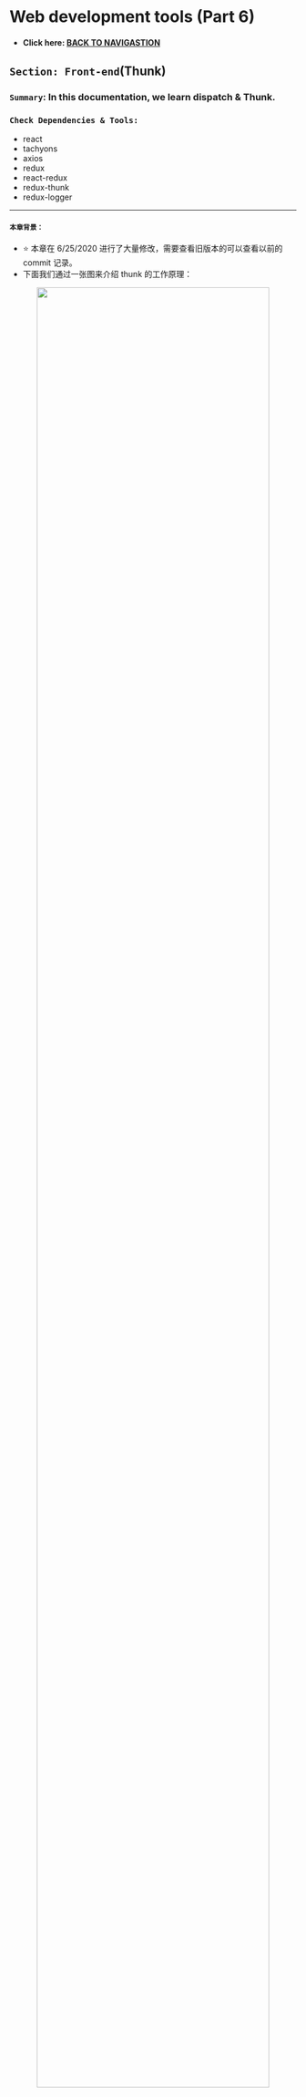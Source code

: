 # Web development tools (Part 6)

- #### Click here: [BACK TO NAVIGASTION](https://github.com/DonghaoWu/WebDev-tools-demo/blob/master/README.md)

## `Section: Front-end`(Thunk)

### `Summary`: In this documentation, we learn dispatch & Thunk.

### `Check Dependencies & Tools:`

- react
- tachyons
- axios
- redux
- react-redux
- redux-thunk
- redux-logger

------------------------------------------------------------

#### `本章背景：`
- :star: 本章在 6/25/2020 进行了大量修改，需要查看旧版本的可以查看以前的 commit 记录。
- 下面我们通过一张图来介绍 thunk 的工作原理：

<p align="center">
<img src="../assets/w23.png" width=90%>
</p>

- 本章最重要的几个观点：
  1. `actionCreator`实际上就是一个 return `object` 的 `fucntion`，`action`实际上就是一个 `object`，这是基础点。

  2. :star:`thunkMiddleware` 是一个使用在 `redux` 中的中间件，目的是为了将函数打包，简化 `component` 的代码，起锦上添花的作用。所以 `thunkMiddleware` 完全可以不使用，且只使用在 `redux` 中，`react` 用不到。

  3. Within our thunk function, we can perform all the side effects and AJAX we want. When we're done performing side effects, it is very likely that we will end up dispatching another action (or even another thunk), and the process repeats. __`(Important)`__

  4. 大胆想象，在一个 thunk 里面引用的 `dispatch` 的参数也是一个 `function` ，这就成为了嵌套的 `thunk` 。

### <span id="6.0">`Brief Contents & codes position`</span>

- #### Click here: [BACK TO NAVIGASTION](https://github.com/DonghaoWu/WebDev-tools-demo/blob/master/README.md)

- [6.1 Dispatch an object / sync function.](#6.1)
- [6.2 How to make async action without thunk middleware?](#6.2)
- [6.3 Dispatch a function using thunk middleware.](#6.3)
- [6.4 My understanding.](#6.4)
- [6.5 More material.](#6.5)
- [6.6 Thunk 使用规范.](#6.6)

------------------------------------------------------------

### <span id="6.1">`Step1: Dispatch an object / sync function.`</span>

- #### Click here: [BACK TO CONTENT](#6.0)

- Edition 1:
  1. Set up:

  ```js
  import { createStore } from 'redux';

  const WRITE_MESSAGE = 'WRITE_MESSAGE';

  export const writeMessage = (inputContent) => {
      return {
          type: WRITE_MESSAGE,
          payload: inputContent,
      };
  }

  const initialState = {
      newMessageEntry: '',
  }

  const reducer = (state = initialState, action) => {
    switch (action.type) {
        case WRITE_MESSAGE:
            return { ...state, newMessageEntry: action.payload };
        default:
            return state;
    }
  }

  export default createStore(reducer);
  ```

  2. Execute the action by using `dispatch`

    ```js
    import React, { Component } from 'react';
    import store from '../store';
    import { writeMessage, postMessage } from '../store';
    import axios from 'axios';
    import socket from '../socket'


    export default class NewMessageEntry extends Component {
      constructor() {
        super();
        this.state = store.getState();
      }

      componentDidMount() {
        this.unsubscribe = store.subscribe(() => this.setState(store.getState()));
      }

      componentWillUnmount() {
        this.unsubscribe();
      }

      handleChange = (evt) => {
        store.dispatch(writeMessage(evt.target.value))
      }

      handleSubmit = (evt) => {
        event.preventDefault();
        const content = this.state.newMessageEntry;
        const channelId = this.props.channelId;

        store.dispatch(postMessage(content, channelId, this.state.nameEntry))
      }

      render() {
        return (
          <form id="new-message-form" onSubmit={this.handleSubmit}>
            <div className="input-group input-group-lg">
              <input
                className="form-control"
                type="text"
                name="content"
                placeholder="Say something nice..."
                value={this.state.newMessageEntry}
                onChange={this.handleChange}
              />
              <span className="input-group-btn">
                <button className="btn btn-default" type="submit">Chat!</button>
              </span>
            </div>
          </form>
        );
      }
    }
    ```

#### `Comment:`
1. 核心代码：
  ```jsx
  export const writeMessage = (inputContent) => {
      return {
          type: WRITE_MESSAGE,
          payload: inputContent,
      };
  }

  handleChange = (evt) => {
      store.dispatch(writeMessage(evt.target.value))
  }

  // ...
  onChange={this.handleChange}
  ```
2. 解说:

    1. 用户输入，引发 `onChange` 对应的函数 `handleChange`;
    2. `onChange` 引发时会产生一个变量，可以命名为 `evt` 或 `event`，这个变量自动注入 `handleChange` 需要的第一个参数中，输入的变量值为 `evt.target.value`。

    3. 执行：

    ```jsx
    store.dispatch(writeMessage(evt.target.value));
    ```

    4. 先执行：
    ```jsx
    writeMessage(evt.target.value);
    ```

    5. 实际得到：
    ```jsx
    store.dispatch({
      type: WRITE_MESSAGE,
      payload: evt.target.value,
    });
    ```
  
3. dispatch:

    1. 在这里，`dispatch` 的参数其实是一个 `object`，所以最原始的方法是不用定义 action，而是写成：

    ```jsx
    handleChange = (evt) => {
      store.dispatch({
        type: WRITE_MESSAGE,
        payload: evt.target.value,
      });
    }
    ```

    2. 由以上可知，`actionCreator`实际上就是一个生成 `object` 的 `fucntion`，`action`实际上就是一个 `object`。

    3. 当 `dispatch` 把 `object` 派送出去之后，`reducer`就自动接收这个`object`，然后改变对应的 `state`。
    
    4. :star: 6/25 补充：目前在没有 `thunkMiddleware`的情况下，dispatch 只能以 `object` 或者 `生成 object 的 sync 函数`作为参数。

### <span id="6.2">`Step2: How to make async action without thunk middleware？`</span>

- #### Click here: [BACK TO CONTENT](#6.0)

- Edition 2:
  1. Set up:

  ```js
  import { createStore } from 'redux';

  const GOT_MESSAGES_FROM_SERVER = 'GOT_MESSAGES_FROM_SERVER';

  export const gotMessagesFromServer = (messages) => {
      return {
          type: GOT_MESSAGES_FROM_SERVER,
          payload: messages,
      }
  }

  const initialState = {
    messages: []
  }

  const reducer = (state = initialState, action) => {
    switch (action.type) {
        case GOT_MESSAGES_FROM_SERVER:
            return { ...state, messages: [...action.payload] };
        default:
            return state;
    }
  }
  ```

  2. Execute the async action by using `dispatch`.

    ```jsx
    import React, { Component } from 'react';
    import Message from './Message';
    import NewMessageEntry from './NewMessageEntry';
    import axios from 'axios';
    import store from '../store';
    import { gotMessagesFromServer } from '../store';

    export default class MessagesList extends Component {

      constructor() {
        super();
        this.state = store.getState();
      }

      componentDidMount() {
        axios.get('/api/messages')
          .then(res => res.data)
          .then(messages => store.dispatch(gotMessagesFromServer(messages)));

        this.unsubscribe = store.subscribe(() => this.setState(store.getState()));
      }

      componentWillUnmount() {
        this.unsubscribe();
      }

      render() {

        const channelId = Number(this.props.match.params.channelId);
        const messages = this.state.messages;
        const filteredMessages = messages.filter(message => message.channelId === channelId);
        return (
          <div>
            <ul className="media-list">
              {filteredMessages.map(message => <Message message={message} key={message.id} />)}
            </ul>
            <NewMessageEntry channelId={channelId} />
          </div>
        );
      }
    }
    ```

#### `Comment:`
1. 核心代码：

    ```jsx
    componentDidMount() {
      axios.get('/api/messages')
        .then(res => res.data)
        .then(messages => store.dispatch(gotMessagesFromServer(messages)));

      this.unsubscribe = store.subscribe(() => this.setState(store.getState()));
    }
    ```

2. 解说：
    1. 这里的原理就是把 dispatch 放在 promise 的最后端，当 async action 完成后把得到的结果打包成 `object` 派发出去。

    2. 这里说明就算不用 `middleware` ，也可以完成 `async action`，然后至于为什么引入`thunkMiddleware` 是因为想把 `component` 中的函数部分分离到独立文件，然后把所有的函数代码集中管理。

### <span id="6.3">`Step3: Dispatch a function using thunk middleware.`</span>

- #### Click here: [BACK TO CONTENT](#6.0)

- Import and apply the middleware.
  ```jsx
  import { createStore, applyMiddleware } from 'redux';
  import thunkMiddleware from 'redux-thunk';

  export default createStore(reducer, applyMiddleware(thunkMiddleware));
  ```

- Convert the old code.

  - Previous function:
  ```jsx
  componentDidMount() {
    axios.get('/api/messages')
      .then(res => res.data)
      .then(messages => store.dispatch(gotMessagesFromServer(messages)));

    this.unsubscribe = store.subscribe(() => this.setState(store.getState()));
  }
  ```

  - New function (Thunk):
  ```jsx
  import store from '../store';

  const gotNewMessageFromServer = (message) => {
    return {
        type: GOT_NEW_MESSAGE_FROM_SERVER,
        payload: message
    };
  }

  const fetchMessages = () => {
    return (dispatch) => {
        axios.get('/api/messages')
            .then(res => res.data)
            .then(messages => dispatch(gotMessagesFromServer(messages)));
    }
  }

  componentDidMount() {
    store.dispatch(fetchMessages());

    this.unsubscribe = store.subscribe(() => this.setState(store.getState()));
  }
  ```

#### `Comment:`
```diff
- componentDidMount() {
-    axios.get('/api/messages')
-     .then(res => res.data)
-      .then(messages => store.dispatch(gotMessagesFromServer(messages)));
-    this.unsubscribe = store.subscribe(() => this.setState(store.getState()));
- }

+ componentDidMount() {
+    store.dispatch(fetchMessages());
+    this.unsubscribe = store.subscribe(() => this.setState(store.getState()));
+ }
```
1. :star2: 主要变化是原来的 `dispatch` 只能以 `object` 为参数，引进 `thunkMiddleware` 之后 `dispatch` 可以是 `function` 。执行过程是如果 `dispatch` 的参数是 `function` 时，它会马上执行这个 `function` ，而由于这个函数是一个 `async function`，它会一直等着整个 `promise` 完成之后然后再调用 `dispatch` 结果（`object`）到 `reducer`。

2. 一个很重要的认识是，`thunkMiddleware` 是一个使用在 `redux` 中的中间件，目的是为了将函数打包，简化 `component` 的代码，起锦上添花的作用。所以 `thunkMiddleware` __完全可以不使用__，且只使用在 `redux` 中，`react` 用不到。

3. Thunk 的英文资料整理在 `step5`。

### <span id="6.4">`Step4: My understanding.`</span>

- #### Click here: [BACK TO CONTENT](#6.0)

1. 既然 `dispatch` 是用来派发 `actionCreator` 生成的对象，那么如果按照这个逻辑，如果我有一个 `async function` 返回一个对象，是不是可以通过直接 `dispatch` 这个对象从而完成任务，而不用使用 `thunk` 来实现？按照上面的想法，我写了这个：

    ```jsx
    export const fetchMessages1 = () => {
        axios.get('/api/messages')
            .then(res => res.data)
            .then(messages => {
                return {
                    action: GOT_MESSAGES_FROM_SERVER,
                    payload: messages,
                }
            });
    }
    ```

    对比：
    ```js
    const fetchMessages2 = () => {
      return (dispatch) => {
          axios.get('/api/messages')
              .then(res => res.data)
              .then(messages => dispatch(gotMessagesFromServer(messages)));
      }
    }
    ```

    判断运行以下代码的结果：
    ```js
    //编写理由：认为 fetchMessages1 会返回 object，可以省去 thunkMIddleware。

    dispatch(fetchMessages1());

    //认为 fetchMessages2 会返回 function，运行需要 thunkMIddleware。

    dispatch(fetchMessages2());
    ```

2. 上面结果的具体分析是:

  - :star2: 版本一：

    :bulb: 在没有 middleware 的情况下，dispatch 一个 sync fucntion，把它当作 sync function 操作，在 sync thread 中执行，得到 `object`。

    :bulb: 在没有 middleware 的情况下，dispatch 一个 async fucntion，把它当作 sync function 操作，在 sync thread 中执行，得到 `undefined`。

    :bulb: 有 middleware 的情况下，dispatch 一个 sync function，把它当作 sync function 操作，在 sync thread 中执行，得到 `object`。

    :bulb: 有 middleware 的情况下，dispatch 一个 async function，会把它当作一个 async function 操作，并在 async thread 中执行，得到 async action 运行结束。

  - :star2: 版本二（推荐）：
    1. 没有 middleware，dispatch 的参数，如果是 object，就派送 object;
    2. 没有 middleware，dispatch 的参数，如果是 functionA，就先在 sync 模式下运行 functionA，如果 functionA 返回 object，就派送 object;
    3. 没有 middleware，dispatch 的参数，如果是 functionA，就先在 sync 模式下运行 functionA，如果 functionA 是一个 async function，就派送 undefined;
    4. 没有 middleware，dispatch 的参数，如果是 functionA，就先在 sync 模式下运行 functionA，如果 functionA 返回 functionB，就派送 functionB;
    5. 有 middleware，dispatch 的参数，如果是 functionA，就先在 sync 模式下运行 functionA，如果 functionA 返回 functionB，无论 functionB 是 async 或者 sync 都运行 , 这时候 functionA 也叫做 `thunk`.

  - :key: 弄清楚第一和第二点很重要，需要弄清楚 sync 和 async 运行的知识基础:
    - [Part7 - Async & Promise](https://github.com/DonghaoWu/WebDev-tools-demo/blob/master/Async/Async-Promise.md) 

    - [Part8 - Async & Research (doc)](https://github.com/DonghaoWu/WebDev-tools-demo/blob/master/Async/Async-Research(doc).md)

    - [Part9 - Async & Research (code)](https://github.com/DonghaoWu/WebDev-tools-demo/blob/master/Async/Async-Research(code).md) 

3. dispatch （无 middleware） 使用的是同步动作，它必须马上返回一个现成的 object，显然作为 async 动作的 axio.get 跟普通的 sync 函数不一样，promise 函数的 callback 是放在 event loop 中等所有 sync 函数完成之后才按序执行，所以是无法马上提供值。

4. 没有加入 thunkMiddleware 时，一开始的 dispatch 是用来派发 sync 执行模式下得到的或者现成的 object;因为 async operation 的运作使 dispatch 无法马上得到并派发 object ，而需要把 dispatch 放在 async operation 过程中（比如 promise 链）才能实现派发 object，:key:`没有 thunkMiddleware 使处理方法就是把 dispatch 放在 promise 链末端。`

5. 加入 thunkMiddleware 后，调用时 dispatch 就可以放在函数头部，形式是 `dispatch(thunk)`，下面是 thunk 的例子

    ```js
    const fetchMessages = () => {
      return (dispatch) => {
          axios.get('/api/messages')
              .then(res => res.data)
              .then(messages => dispatch(gotMessagesFromServer(messages)));
      }
    }
    ```

    2. 另外一种写法，使用 async/await，需要注明的是，这也是在使用 promise，不过表现形式不一样。

    ```js
    export const fetchMessages = () => {
        return async (dispatch) => {
            const res = await axios.get('/api/messages');
            const messages = res.data;
            dispatch(gotMessagesFromServer(messages));
        }
    }
    ```

5. 最后再强调一下，thunk 的作用是将程序的函数部分跟 html 部分分割，让整起来看起来更容易维护。`但是没有使用 thunk 是完全没有问题的，一点也不会影响功能实现。`

6. :star::star::star: 6/25/2020:
  - dispatch an object: 派发一个 object 到 reducer。
  - dispatch a function（典型例子：thunkMiddleware + async + dispatch 为参数）:运行 function。

  :star: thunk的解释：本质是一个 function，进一步解释是一个会返回函数的函数，这个子函数是以 dispatch 为参数的 async 函数。如下函数 `fetchMessages` 就是一个 thunk:

  ```js
  const fetchMessages = () => {
    return (dispatch) => {
        axios.get('/api/messages')
            .then(res => res.data)
            .then(messages => dispatch(gotMessagesFromServer(messages)));
    }
  }
  ```

### <span id="6.5">`Step5: More materials.`</span>

- #### Click here: [BACK TO CONTENT](#6.0)

1. With thunkMiddleware, whenever we use store.dispatch, it will be a three-step process:

    1. The store checks to see if the thing we passed to `dispatch` is a regular object or a function. 
      a. If it's a function, the store invokes that function immediately and passes the `dispatch` and `getState` methods to it as arguments. Do not move on to step 2.
      b. If it's a regular object, move on to step 2.
    2. The store invokes our reducer with the action and the previous state, and sets the return value 
      as the new state.
    3. The store invokes all listeners that have been registered with it (via `store.subscribe`).

2. Before, our reducer expected an action to be a plain JavaScript object with some identifying type field. However, thunk middleware will give us a powerful new ability: instead of dispatching an action object, we can dispatch a function! When thunkMiddleware sees that we've dispatched a function instead of a regular object, it will say,

    1. Hey! This isn't a regular action! It's a function! I can't give this to the reducer, `so instead I'll invoke it and pass the store's dispatch method to it, so that whenever that side effect completes or the async action resolves, they can use it to dispatch a new action with whatever data they get.` (这句很重要，middlware 里面继续处理 async function，外面依然处理同步函数！)

3. `Thunk`: a function that we can pass to "store.dispatch" if we configure our store with "thunkMiddleware". If we dispatch a thunk, the thunk middleware will invoke the function and pass the store's "dispatch" and "getState" methods to it. Thunks are a desirable place to perform side effects (like AJAX requests) because it de-clutters our components, and because `they make it easy to eventually dispatch other actions when some asynchronous behavior resolves.`(这句很重要！)

4. Within our thunk function, we can perform all the side effects and AJAX we want. When we're done performing side effects, it is very likely that we will end up dispatching another action (or even another thunk), and the process repeats.

### <span id="6.6">`Step6: Thunk 使用规范.`</span>

- #### Click here: [BACK TO CONTENT](#6.0)

:white_check_mark:以下为部分关键代码，详细查看 __代码来源: `robot-friends-pwa (Testing part demo app.)`__
1. 引入 thunkMIddleware
```js
import { createStore, combineReducers, applyMiddleware } from 'redux';
import thunkMiddleware from 'redux-thunk';
const rootReducers = combineReducers({<YOUR REDUCERS>});
const store = createStore(rootReducers, applyMiddleware(thunkMiddleware))
```

2. 定义 action
```js
import { apiCall } from './api/api'
import {
  CHANGE_SEARCHFIELD,
  REQUEST_ROBOTS_PENDING,
  REQUEST_ROBOTS_SUCCESS,
  REQUEST_ROBOTS_FAILED
} from './constants'

// sync action
export const setSearchField = (text) => ({ type: CHANGE_SEARCHFIELD, payload: text })

// async action
export const requestRobots = () => (dispatch) => {
  dispatch({ type: REQUEST_ROBOTS_PENDING })
  apiCall('https://jsonplaceholder.typicode.com/users')
    .then(data => dispatch({ type: REQUEST_ROBOTS_SUCCESS, payload: data }))
    .catch(error => dispatch({ type: REQUEST_ROBOTS_FAILED, payload: error }))
}
```

3. Connect the actions to component.
```js
const mapDispatchToProps = (dispatch) => {
  return {
    // dispatch a sync action
    onSearchChange: (event) => dispatch(setSearchField(event.target.value)),
    // dispatch an async action
    onRequestRobots: () => dispatch(requestRobots())
  }
}

class App extends Component {
  render() {
    return <Mainpage {...this.props} />
  }
}

export default connect(mapStateToProps, mapDispatchToProps)(App);
```

4. 在 component 中调用 action。

```js
import SearchBox from '../components/SearchBox';
import Scroll from '../components/Scroll';
import ErrorBoundry from '../components/ErrorBoundry';
import Header from '../components/Header';

import './Mainpage.css';

class Mainpage extends Component {
    componentDidMount() {
        this.props.onRequestRobots();
    }

    filterRobots = () => {
        return this.props.robots.filter(robot => {
            return robot.name.toLowerCase().includes(this.props.searchField.toLowerCase());
        })
    }

    render() {
        const { robots, onSearchChange, isPending } = this.props;
        return (
            <div className='tc'>
                <Header />
                <SearchBox searchChange={onSearchChange} />
                <Scroll>
                    {
                        isPending ? <h1>Loading</h1> :
                        <ErrorBoundry>
                            <CardList robots={this.filterRobots()} />
                        </ErrorBoundry>
                    }
                </Scroll>
            </div>
        );
    }
}
```

- #### Click here: [BACK TO CONTENT](#6.0)
- #### Click here: [BACK TO NAVIGASTION](https://github.com/DonghaoWu/WebDev-tools-demo/blob/master/README.md)